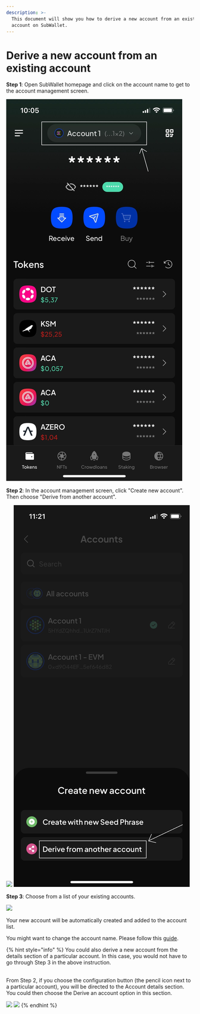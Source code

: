 ```yaml
---
description: >-
  This document will show you how to derive a new account from an existing
  account on SubWallet.
---
```


# Derive a new account from an existing account

**Step 1**: Open SubWallet homepage and click on the account name to get to the account management screen.

![](<../../.gitbook/assets/image (63) (1) (1) (1) (1) (1).png>)

**Step 2**: In the account management screen, click "Create new account". Then choose "Derive from another account".

![](<../../.gitbook/assets/image (59) (2).png>) ![](<../../.gitbook/assets/image (43) (1) (1) (1) (1) (1) (1).png>)

**Step 3**: Choose from a list of your existing accounts.

![](<../../.gitbook/assets/image (24) (4).png>)

Your new account will be automatically created and added to the account list.&#x20;

You might want to change the account name. Please follow this [guide](switch-between-accounts-and-change-account-name.md).



{% hint style="info" %}
You could also derive a new account from the details section of a particular account. In this case, you would not have to go through Step 3 in the above instruction.&#x20;

\
From Step 2, if you choose the configuration button (the pencil icon next to a particular account), you will be directed to the Account details section. You could then choose the Derive an account option in this section.&#x20;

![](<../../.gitbook/assets/image (40) (3).png>) ![](<../../.gitbook/assets/image (7) (4).png>)
{% endhint %}



